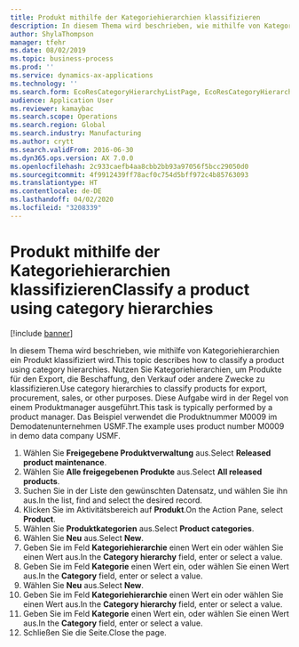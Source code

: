```yaml
---
title: Produkt mithilfe der Kategoriehierarchien klassifizieren
description: In diesem Thema wird beschrieben, wie mithilfe von Kategoriehierarchien ein Produkt klassifiziert wird.
author: ShylaThompson
manager: tfehr
ms.date: 08/02/2019
ms.topic: business-process
ms.prod: ''
ms.service: dynamics-ax-applications
ms.technology: ''
ms.search.form: EcoResCategoryHierarchyListPage, EcoResCategoryHierarchyCreate, EcoResCategory, EcoResCategoryHierarchyRole
audience: Application User
ms.reviewer: kamaybac
ms.search.scope: Operations
ms.search.region: Global
ms.search.industry: Manufacturing
ms.author: crytt
ms.search.validFrom: 2016-06-30
ms.dyn365.ops.version: AX 7.0.0
ms.openlocfilehash: 2c933caefb4aa8cbb2bb93a97056f5bcc29050d0
ms.sourcegitcommit: 4f9912439ff78acf0c754d5bff972c4b85763093
ms.translationtype: HT
ms.contentlocale: de-DE
ms.lasthandoff: 04/02/2020
ms.locfileid: "3208339"
---
```

# <a name="classify-a-product-using-category-hierarchies"></a><span data-ttu-id="d2d43-103">Produkt mithilfe der Kategoriehierarchien klassifizieren</span><span class="sxs-lookup"><span data-stu-id="d2d43-103">Classify a product using category hierarchies</span></span>

[!include [banner](../../includes/banner.md)]

<span data-ttu-id="d2d43-104">In diesem Thema wird beschrieben, wie mithilfe von Kategoriehierarchien ein Produkt klassifiziert wird.</span><span class="sxs-lookup"><span data-stu-id="d2d43-104">This topic describes how to classify a product using category hierarchies.</span></span> <span data-ttu-id="d2d43-105">Nutzen Sie Kategoriehierarchien, um Produkte für den Export, die Beschaffung, den Verkauf oder andere Zwecke zu klassifizieren.</span><span class="sxs-lookup"><span data-stu-id="d2d43-105">Use category hierarchies to classify products for export, procurement, sales, or other purposes.</span></span> <span data-ttu-id="d2d43-106">Diese Aufgabe wird in der Regel von einem Produktmanager ausgeführt.</span><span class="sxs-lookup"><span data-stu-id="d2d43-106">This task is typically performed by a product manager.</span></span> <span data-ttu-id="d2d43-107">Das Beispiel verwendet die Produktnummer M0009 im Demodatenunternehmen USMF.</span><span class="sxs-lookup"><span data-stu-id="d2d43-107">The example uses product number M0009 in demo data company USMF.</span></span>

1. <span data-ttu-id="d2d43-108">Wählen Sie **Freigegebene Produktverwaltung** aus.</span><span class="sxs-lookup"><span data-stu-id="d2d43-108">Select **Released product maintenance**.</span></span>
2. <span data-ttu-id="d2d43-109">Wählen Sie **Alle freigegebenen Produkte** aus.</span><span class="sxs-lookup"><span data-stu-id="d2d43-109">Select **All released products**.</span></span>
3. <span data-ttu-id="d2d43-110">Suchen Sie in der Liste den gewünschten Datensatz, und wählen Sie ihn aus.</span><span class="sxs-lookup"><span data-stu-id="d2d43-110">In the list, find and select the desired record.</span></span>
4. <span data-ttu-id="d2d43-111">Klicken Sie im Aktivitätsbereich auf **Produkt**.</span><span class="sxs-lookup"><span data-stu-id="d2d43-111">On the Action Pane, select **Product**.</span></span>
5. <span data-ttu-id="d2d43-112">Wählen Sie **Produktkategorien** aus.</span><span class="sxs-lookup"><span data-stu-id="d2d43-112">Select **Product categories**.</span></span>
6. <span data-ttu-id="d2d43-113">Wählen Sie **Neu** aus.</span><span class="sxs-lookup"><span data-stu-id="d2d43-113">Select **New**.</span></span>
7. <span data-ttu-id="d2d43-114">Geben Sie im Feld **Kategoriehierarchie** einen Wert ein oder wählen Sie einen Wert aus.</span><span class="sxs-lookup"><span data-stu-id="d2d43-114">In the **Category hierarchy** field, enter or select a value.</span></span>
8. <span data-ttu-id="d2d43-115">Geben Sie im Feld **Kategorie** einen Wert ein, oder wählen Sie einen Wert aus.</span><span class="sxs-lookup"><span data-stu-id="d2d43-115">In the **Category** field, enter or select a value.</span></span>
9. <span data-ttu-id="d2d43-116">Wählen Sie **Neu** aus.</span><span class="sxs-lookup"><span data-stu-id="d2d43-116">Select **New**.</span></span>
10. <span data-ttu-id="d2d43-117">Geben Sie im Feld **Kategoriehierarchie** einen Wert ein oder wählen Sie einen Wert aus.</span><span class="sxs-lookup"><span data-stu-id="d2d43-117">In the **Category hierarchy** field, enter or select a value.</span></span>
11. <span data-ttu-id="d2d43-118">Geben Sie im Feld **Kategorie** einen Wert ein, oder wählen Sie einen Wert aus.</span><span class="sxs-lookup"><span data-stu-id="d2d43-118">In the **Category** field, enter or select a value.</span></span>
12. <span data-ttu-id="d2d43-119">Schließen Sie die Seite.</span><span class="sxs-lookup"><span data-stu-id="d2d43-119">Close the page.</span></span>

